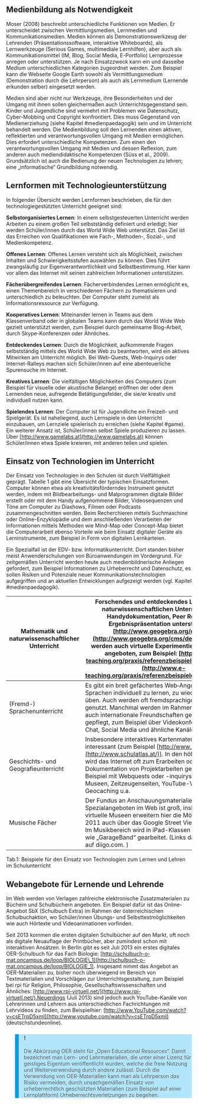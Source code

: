<!-- filename: 02_Einsatz_von_Technologien_-_didaktische_Moeglichkeiten.md -->
<!-- title: Einsatz von Technologien – didaktische Möglichkeiten -->

## Medienbildung als Notwendigkeit

Moser (2008) beschreibt unterschiedliche Funktionen von Medien. Er unterscheidet zwischen Vermittlungsmedien, Lernmedien und Kommunikationsmedien. Medien können als Demonstrationswerkzeug der Lehrenden (Präsentationssoftware, interaktive Whiteboards), als Lernwerkzeuge (Serious Games, multimediale Lernhilfen), aber auch als Kommunikationsmittel (IM, Blog, Social Media, E-Portfolio) Lernprozesse anregen oder unterstützen. Je nach Einsatzzweck kann ein und dasselbe Medium unterschiedlichen Kategorien zugeordnet werden. Zum Beispiel kann die Webseite Google Earth sowohl als Vermittlungsmedium (Demonstration durch die Lehrperson) als auch als Lernmedium (Lernende erkunden selber) eingesetzt werden.

Medien sind aber nicht nur Werkzeuge, ihre Besonderheiten und der Umgang mit ihnen sollen gleichermaßen auch Unterrichtsgegenstand sein. Kinder und Jugendliche sind vermehrt mit Problemen wie Datenschutz, Cyber-Mobbing und Copyright konfrontiert. Dies muss Gegenstand von Medienerziehung (siehe Kapitel #medienpaedagogik) sein und im Unterricht behandelt werden. Die Medienbildung soll den Lernenden einen aktiven, reflektierten und verantwortungsvollen Umgang mit Medien ermöglichen. Dies erfordert unterschiedliche Kompetenzen. Zum einen den verantwortungsvollen Umgang mit Medien und dessen Reflexion, zum anderen auch mediendidaktische Kompetenzen (Süss et al., 2009). Grundsätzlich ist auch die Bedienung der neuen Technologien zu lehren; eine „informatische“ Grundbildung notwendig.

## Lernformen mit Technologieunterstützung

In folgender Übersicht werden Lernformen beschrieben, die für den technologiegestützten Unterricht geeignet sind:

**Selbstorganisiertes Lernen**: In einem selbstgesteuerten Unterricht werden Arbeiten zu einem großen Teil selbstständig definiert und erledigt; hier werden Schüler/innen durch das World Wide Web unterstützt. Das Ziel ist das Erreichen von Qualifikationen wie Fach-, Methoden-, Sozial-, und Medienkompetenz.

**Offenes Lernen**: Offenes Lernen versteht sich als Möglichkeit, zwischen Inhalten und Schwierigkeitsstufen auswählen zu können. Dies führt zwangsläufig zur Eigenverantwortlichkeit und Selbstbestimmung. Hier kann vor allem das Internet mit seinen zahlreichen Informationen unterstützen.

**Fächerübergreifendes Lernen**: Fächerverbindendes Lernen ermöglicht es, einen Themenbereich in verschiedenen Fächern zu thematisieren und unterschiedlich zu beleuchten. Der Computer steht zumeist als Informationsressource zur Verfügung.

**Kooperatives Lernen**: Miteinander lernen in Teams aus dem Klassenverband oder in globalen Teams kann durch das World Wide Web gezielt unterstützt werden, zum Beispiel durch gemeinsame Blog-Arbeit, durch Skype-Konferenzen oder Ähnliches.

**Entdeckendes Lernen**: Durch die Möglichkeit, aufkommende Fragen selbstständig mittels des World Wide Web zu beantworten, wird ein aktives Mitwirken am Unterricht möglich. Bei Web-Quests, Web-Inquirys oder Internet-Ralleys machen sich Schüler/innen auf eine abenteuerliche Spurensuche im Internet.

**Kreatives Lernen**: Die vielfältigen Möglichkeiten des Computers (zum Beispiel für visuelle oder akustische Belange) eröffnen der oder dem Lernenden neue, aufregende Betätigungsfelder, die sie/er kreativ und individuell nutzen kann.

**Spielendes Lernen**: Der Computer ist für Jugendliche ein Freizeit- und Spielgerät. Es ist naheliegend, auch Lernspiele in den Unterricht einzubauen, um Lernziele spielerisch zu erreichen (siehe Kapitel #game). Ein weiterer Ansatz ist, Schüler/innen selbst Spiele produzieren zu lassen. Über [http://www.gamelabs.at](http://www.gamelabs.at) können Schüler/innen etwa Spiele kreieren, mit anderen teilen und spielen.

## Einsatz von Technologien im Unterricht

Der Einsatz von Technologien in den Schulen ist durch Vielfältigkeit geprägt. Tabelle 1 gibt eine Übersicht der typischen Einsatzformen. Computer können etwa als kreativitätsförderndes Instrument genutzt werden, indem mit Bildbearbeitungs- und Malprogrammen digitale Bilder erstellt oder mit dem Handy aufgenommene Bilder, Videosequenzen und Töne am Computer zu Diashows, Filmen oder Podcasts zusammengeschnitten werden. Beim Recherchieren mittels Suchmaschine oder Online-Enzyklopädie und dem anschließenden Verarbeiten der Informationen mittels Methoden wie Mind-Map oder Concept-Map bietet die Computerarbeit ebenso Vorteile wie beim Einsatz digitaler Geräte als Lerninstrumente, zum Beispiel in Form von digitalen Lernkarteien.

Ein Spezialfall ist der EDV- bzw. Informatikunterricht. Dort standen bisher meist Anwenderschulungen von Büroanwendungen im Vordergrund. Für zeitgemäßen Unterricht werden heute auch medienbildnerische Anliegen gefordert, zum Beispiel Informationen zu Urheberrecht und Datenschutz, es sollen Risiken und Potenziale neuer Kommunikationstechnologien aufgegriffen und an aktuellen Entwicklungen aufgezeigt werden (vgl. Kapitel #medienpaedagogik).

| Mathematik und naturwissenschaftlicher Unterricht | Forschendes und entdeckendes Lernen wird im naturwissenschaftlichen Unterricht mittels Handydokumentation, Peer Review und Ergebnispräsentation unterstützt (z.B. [http://www.geogebra.org/cms/de](http://www.geogebra.org/cms/de)). Zunehmend werden auch virtuelle Experimentiermöglichkeiten angeboten, zum Beispiel: [http://www.e-teaching.org/praxis/referenzbeispiele/virtuellelabore](http://www.e-teaching.org/praxis/referenzbeispiele/virtuellelabore). |
| --- | --- |
| (Fremd-) Sprachenunterricht | Es gibt ein breit gefächertes Web‐Angebot, um Sprachen individuell zu lernen, zu wiederholen und zu üben. Auch werden oft fremdsprachige Webseiten genutzt. Manchmal werden im Rahmen von Projekten auch internationale Freundschaften gebildet und gepflegt, zum Beispiel über Videokonferenzen, E-Mail, Chat, Social Media und ähnliche Kanäle. |
| Geschichts- und Geografieunterricht | Insbesondere interaktives Kartenmaterial ist hier interessant (zum Beispiel [http://www.schulatlas.at](http://www.schulatlas.at/)). In den höheren Schulstufen wird das Internet oft zum Erarbeiten oder zur Dokumentation von Projektarbeiten genutzt, zum Beispiel mit Webquests oder -inquirys, virtuellen Museen, Zeitzeugenseiten, YouTube-Videos, Geocaching u.a. |
| Musische Fächer | Der Fundus an Anschauungsmaterialien und Spezialangeboten im Web ist groß, insbesondere virtuelle Museen erweitern hier die Möglichkeiten, seit 2011 auch über das Google Street View „Art Project“. Im Musikbereich wird in iPad-Klassen gerne mit Apps wie „GarageBand“ gearbeitet. (Links dazu finden sich auf diigo.com. ) |

Tab.1: Beispiele für den Einsatz von Technologien zum Lernen und Lehren im Schulunterricht

## Webangebote für Lernende und Lehrende

Im Web werden von Verlagen zahlreiche elektronische Zusatzmaterialen zu Büchern und Schulbüchern angeboten. Ein Beispiel dafür ist das Online-Angebot SbX (Schulbuch Extra) im Rahmen der österreichischen Schulbuchaktion, wo Schüler/innen Übungs- und Selbsttestmöglichkeiten wie auch Hörtexte und Videoanimationen vorfinden.

Seit 2013 kommen die ersten digitalen Schulbücher auf den Markt, oft noch als digitale Neuauflage der Printbücher, aber zumindest schon mit interaktiven Ansätzen. In Berlin gibt es seit Juli 2013 ein erstes digitales OER-Schulbuch für das Fach Biologie: [http://schulbuch-o-mat.oncampus.de/loop/BIOLOGIE\_1](http://schulbuch-o-mat.oncampus.de/loop/BIOLOGIE_1). Insgesamt nimmt das Angebot an OER-Materialien zu, bisher noch überwiegend im Bereich von Textmaterialien und Vorschlägen zur Unterrichtsgestaltung, zum Beispiel bei rpi für Religion, Philosophie, Gesellschaftswissenschaften und Ähnliches: [http://www.rpi-virtuell.net/](http://www.rpi-virtuell.net/).Neuerdings (Juli 2013) sind jedoch auch YouTube-Kanäle von Lehrerinnen und Lehrern aus unterschiedlichen Fachrichtungen mit Lehrvideos zu finden, zum Beispielhier: [http://www.YouTube.com/watch?v=csETrpD5xmI](http://www.youtube.com/watch?v=csETrpD5xmI) (deutschstundeonline).

<blockquote style="background: #B3E5FC; border-left: 10px solid #039BE5">

### !

Die Abkürzung OER steht für „Open Educational Resources“. Damit bezeichnet man Lern- und Lehrmaterialien, die unter einer Lizenz für geistiges Eigentum veröffentlicht wurden, welche die freie Nutzung und Weiterverwendung durch andere zulässt‎. Durch die Verwendung von OER-Materialien kann man als Lehrperson das Risiko vermeiden, durch unsachgemäßen Einsatz von urheberrechtlich geschützten Materialien (zum Beispiel auf einer Lernplattform) Urheberrechtsverletzungen zu begehen.

</blockquote>
